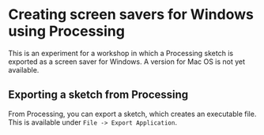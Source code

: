 # Creating screen savers for Windows using Processing
This is an experiment for a workshop in which a Processing sketch is exported as a screen saver for Windows. 
A version for Mac OS is not yet available.

## Exporting a sketch from Processing
From Processing, you can export a sketch, which creates an executable file. This is available under `File -> Export Application`.
